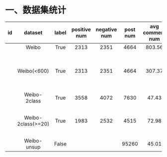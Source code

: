 # 一、数据集统计

| id | dataset | label | positive num | negative num | post num | avg comment num | remark |
| :----: | :----: | :----: | :----: | :----: | :----: | :----: | :----: |
| | Weibo | True | 2313 | 2351 | 4664 | 803.56 | |
| | Weibo(<600) | True | 2313 | 2351 | 4664 | 307.37 | 每个帖子最多使用600个评论 |
| | Weibo-2class | True | 3558 | 4072 | 7630 | 47.43 | |
| | Weibo-2class(>=20) | True | 1983 | 2532 | 4515 | 72.98 | 删除了低于20个评论的帖子 |
| | Weibo-unsup | False | | | 95260 | 45.01 | |